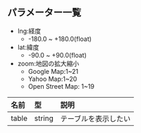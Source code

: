 ## パラメーター一覧  
- lng:経度  
  - -180.0 ~ +180.0(float) 
- lat:緯度  
  - -90.0 ~ +90.0(float) 
- zoom:地図の拡大縮小  
  - Google Map:1~21  
  - Yahoo Map:1~20  
  - Open Street Map: 1~19  

|名前|型|説明|
|:---|:---|:---|
|table|string|テーブルを表示したい|